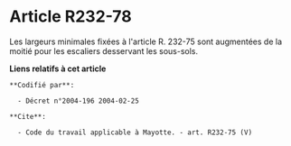 # Article R232-78

Les largeurs minimales fixées à l'article R. 232-75 sont augmentées de la moitié pour les escaliers desservant les sous-sols.

**Liens relatifs à cet article**

	**Codifié par**:

	  - Décret n°2004-196 2004-02-25

	**Cite**:

	  - Code du travail applicable à Mayotte. - art. R232-75 (V)

